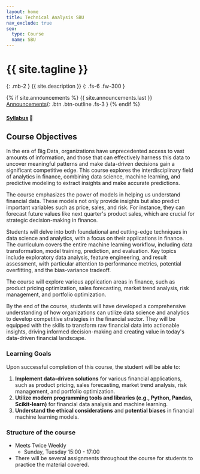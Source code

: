 ```yaml
---
layout: home
title: Technical Analysis SBU
nav_exclude: true
seo:
  type: Course
  name: SBU
---
```


# {{ site.tagline }}
{: .mb-2 }
{{ site.description }}
{: .fs-6 .fw-300 }

{% if site.announcements %}
{{ site.announcements.last }}
[Announcements](announcements.md){: .btn .btn-outline .fs-3 }
{% endif %}

#### [Syllabus](https://ta-sbu.github.io//syllabus/)  🧐

## Course Objectives

In the era of Big Data, organizations have unprecedented access to vast amounts of information, and those that can effectively harness this data to uncover meaningful patterns and make data-driven decisions gain a significant competitive edge. This course explores the interdisciplinary field of analytics in finance, combining data science, machine learning, and predictive modeling to extract insights and make accurate predictions.

The course emphasizes the power of models in helping us understand financial data. These models not only provide insights but also predict important variables such as price, sales, and risk. For instance, they can forecast future values like next quarter's product sales, which are crucial for strategic decision-making in finance.

Students will delve into both foundational and cutting-edge techniques in data science and analytics, with a focus on their applications in finance. The curriculum covers the entire machine learning workflow, including data transformation, model training, prediction, and evaluation. Key topics include exploratory data analysis, feature engineering, and result assessment, with particular attention to performance metrics, potential overfitting, and the bias-variance tradeoff.

The course will explore various application areas in finance, such as product pricing optimization, sales forecasting, market trend analysis, risk management, and portfolio optimization. 

By the end of the course, students will have developed a comprehensive understanding of how organizations can utilize data science and analytics to develop competitive strategies in the financial sector. They will be equipped with the skills to transform raw financial data into actionable insights, driving informed decision-making and creating value in today's data-driven financial landscape.



### Learning Goals

Upon successful completion of this course, the student will be able to:
1.  **Implement data-driven solutions** for various financial applications, such as product pricing, sales forecasting, market trend analysis, risk management, and portfolio optimization.
2.  **Utilize modern programming tools and libraries (e.g., Python, Pandas, Scikit-learn)** for financial data analysis and machine learning.
3.  **Understand the ethical considerations** and **potential biases** in financial machine learning models.

### Structure of the course

 - Meets Twice Weekly
    - Sunday, Tuesday 15:00 - 17:00
 - There will be several assignments throughout the course for students to practice the material covered.




